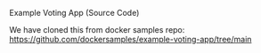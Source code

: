 Example Voting App (Source Code)

We have cloned this from docker samples repo: https://github.com/dockersamples/example-voting-app/tree/main

